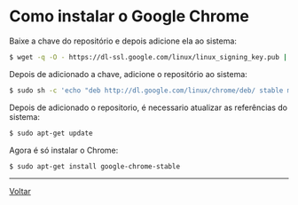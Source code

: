 # Como instalar o Google Chrome

Baixe a chave do repositório e depois adicione ela ao sistema:
```bash
$ wget -q -O - https://dl-ssl.google.com/linux/linux_signing_key.pub | sudo apt-key add -
```

Depois de adicionado a chave, adicione o repositório ao sistema:
```bash
$ sudo sh -c 'echo "deb http://dl.google.com/linux/chrome/deb/ stable main" >> /etc/apt/sources.list.d/google.list'
```

Depois de adicionado o repositorio, é necessario atualizar as referências do sistema:
```bash
$ sudo apt-get update
```

Agora é só instalar o Chrome:
```bash
$ sudo apt-get install google-chrome-stable
```

-----

[Voltar](README.md)

